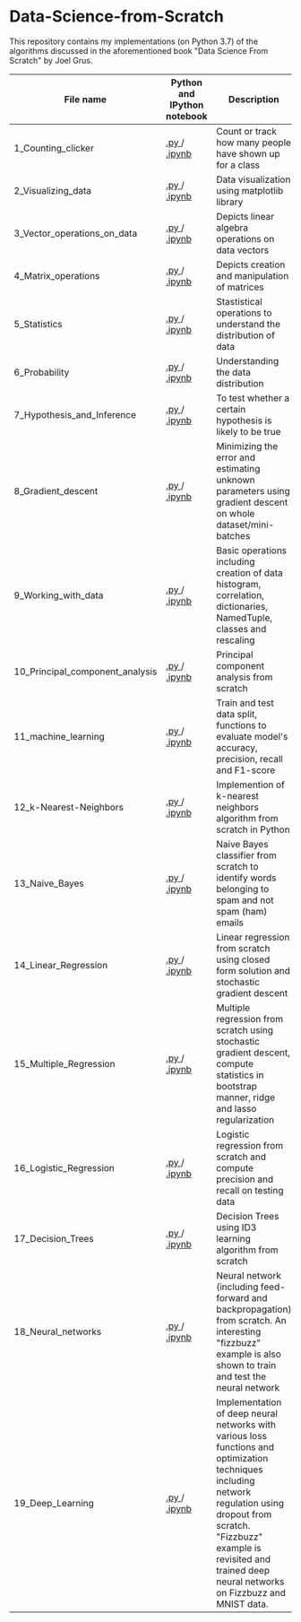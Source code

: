 # Data-Science-from-Scratch
This repository contains my implementations (on Python 3.7) of the algorithms discussed in the aforementioned book "Data Science From Scratch" by Joel Grus.

| **File name** | **Python and IPython notebook**|**Description** |
| ------------- | ------------- |------------- |
| 1_Counting_clicker | [.py  ](https://github.com/RuchikaVermaVaid/Data-Science-from-Scratch/blob/master/CountingClicker.py)/[  .ipynb](https://github.com/RuchikaVermaVaid/Data-Science-from-Scratch/blob/master/CountingClicker.ipynb)|Count or track how many people have shown up for a class|
| 2_Visualizing_data | [.py  ](https://github.com/RuchikaVermaVaid/Data-Science-from-Scratch/blob/master/Visualizing_data.py)/[  .ipynb](https://github.com/RuchikaVermaVaid/Data-Science-from-Scratch/blob/master/Visualizing_data.ipynb) | Data visualization using matplotlib library|
| 3_Vector_operations_on_data | [.py  ](https://github.com/RuchikaVermaVaid/Data-Science-from-Scratch/blob/master/Vector_operations_on_data.py)/[  .ipynb](https://github.com/RuchikaVermaVaid/Data-Science-from-Scratch/blob/master/DataAsVectors.ipynb) |Depicts linear algebra operations on data vectors|
| 4_Matrix_operations | [.py  ](https://github.com/RuchikaVermaVaid/Data-Science-from-Scratch/blob/master/matrix_operations.py)/[  .ipynb](https://github.com/RuchikaVermaVaid/Data-Science-from-Scratch/blob/master/Matrix_operations.ipynb) |Depicts creation and manipulation of matrices|
| 5_Statistics | [.py  ](https://github.com/RuchikaVermaVaid/Data-Science-from-Scratch/blob/master/Statistics.py)/ [  .ipynb](https://github.com/RuchikaVermaVaid/Data-Science-from-Scratch/blob/master/Statistics.ipynb)| Stastistical operations to understand the distribution of data|
| 6_Probability| [.py  ](https://github.com/ruchikavermavaid/Data-Science-from-Scratch-Python/blob/master/Probability.py)/[  .ipynb](https://github.com/ruchikavermavaid/Data-Science-from-Scratch-Python/blob/master/Probability.ipynb)| Understanding the data distribution|
| 7_Hypothesis_and_Inference | [.py  ](https://github.com/ruchikavermavaid/Data-Science-from-Scratch-Python/blob/master/Hypothesis_and_Inference.py)/[  .ipynb](https://github.com/ruchikavermavaid/Data-Science-from-Scratch-Python/blob/master/Hypothesis%20and%20inference.ipynb)|To test whether a certain hypothesis is likely to be true|
| 8_Gradient_descent |[.py  ](https://github.com/ruchikaverma-iitg/Data-Science-from-Scratch-Python/blob/master/gradient_descent.py)/[  .ipynb](https://github.com/ruchikaverma-iitg/Data-Science-from-Scratch-Python/blob/master/gradient_descent.ipynb)| Minimizing the error and estimating unknown parameters using gradient descent on whole dataset/mini-batches|
| 9_Working_with_data |[.py  ](https://github.com/ruchikaverma-iitg/Data-Science-from-Scratch-Python/blob/master/working_with_data.py)/[  .ipynb](https://github.com/ruchikaverma-iitg/Data-Science-from-Scratch-Python/blob/master/Working%20with%20data.ipynb)| Basic operations including creation of data histogram,  correlation, dictionaries, NamedTuple, classes and rescaling|
| 10_Principal_component_analysis |[.py  ](https://github.com/ruchikaverma-iitg/Data-Science-from-Scratch-Python/blob/master/pca.py)/[  .ipynb](https://github.com/ruchikaverma-iitg/Data-Science-from-Scratch-Python/blob/master/pca.ipynb)| Principal component analysis from scratch|
| 11_machine_learning|[.py  ](https://github.com/ruchikaverma-iitg/Data-Science-from-Scratch-Python/blob/master/machine_learning.py)/[  .ipynb](https://github.com/ruchikaverma-iitg/Data-Science-from-Scratch-Python/blob/master/machine_learning.ipynb)| Train and test data split, functions to evaluate model's accuracy, precision, recall and F1-score|
| 12_k-Nearest-Neighbors|[.py  ](https://github.com/ruchikaverma-iitg/Data-Science-from-Scratch-Python/blob/master/k-Nearest_Neighbors.py)/[  .ipynb](https://github.com/ruchikaverma-iitg/Data-Science-from-Scratch-Python/blob/master/k-Nearest_Neighbors.ipynb)| Implemention of k-nearest neighbors algorithm from scratch in Python|
| 13_Naive_Bayes|[.py  ](https://github.com/ruchikaverma-iitg/Data-Science-from-Scratch-Python/blob/master/NaiveBayes.py)/[  .ipynb](https://github.com/ruchikaverma-iitg/Data-Science-from-Scratch-Python/blob/master/Naive%20Bayes.ipynb)| Naive Bayes classifier from scratch to identify words belonging to spam and not spam (ham) emails|
| 14_Linear_Regression|[.py  ](https://github.com/ruchikaverma-iitg/Data-Science-from-Scratch-Python/blob/master/linear_regression.py)/[  .ipynb](https://github.com/ruchikaverma-iitg/Data-Science-from-Scratch-Python/blob/master/linear_regression.ipynb)| Linear regression from scratch using closed form solution and stochastic gradient descent|
| 15_Multiple_Regression|[.py  ](https://github.com/ruchikaverma-iitg/Data-Science-from-Scratch-Python/blob/master/multiple_regression.py)/[  .ipynb](https://github.com/ruchikaverma-iitg/Data-Science-from-Scratch-Python/blob/master/multiple_regression.ipynb)| Multiple regression from scratch using stochastic gradient descent, compute statistics in bootstrap manner, ridge and lasso regularization|
| 16_Logistic_Regression|[.py  ](https://github.com/ruchikaverma-iitg/Data-Science-from-Scratch-Python/blob/master/logistic_regression.py)/[  .ipynb](https://github.com/ruchikaverma-iitg/Data-Science-from-Scratch-Python/blob/master/Logistic%20Regression.ipynb)| Logistic regression from scratch and compute precision and recall on testing data|
| 17_Decision_Trees|[.py  ](https://github.com/ruchikaverma-iitg/Data-Science-from-Scratch-Python/blob/master/Decision_Trees.py)/[  .ipynb](https://github.com/ruchikaverma-iitg/Data-Science-from-Scratch-Python/blob/master/Decision_Trees.ipynb)| Decision Trees using ID3 learning algorithm from scratch|
| 18_Neural_networks|[.py  ](https://github.com/ruchikaverma-iitg/Data-Science-from-Scratch-Python/blob/master/Neural_networks.py)/[  .ipynb](https://github.com/ruchikaverma-iitg/Data-Science-from-Scratch-Python/blob/master/Neural_networks.ipynb) | Neural network (including feed-forward and backpropagation) from scratch. An interesting "fizzbuzz" example is also shown to train and test the neural network|
| 19_Deep_Learning|[.py  ](https://github.com/ruchikaverma-iitg/Data-Science-from-Scratch-Python/blob/master/Neural_networks.py)/[  .ipynb](https://github.com/ruchikaverma-iitg/Data-Science-from-Scratch-Python/blob/master/Deep_Learning.ipynb) | Implementation of deep neural networks with various loss functions and optimization techniques including network regulation using dropout from scratch. "Fizzbuzz" example is revisited and trained deep neural networks on Fizzbuzz and MNIST data.|
